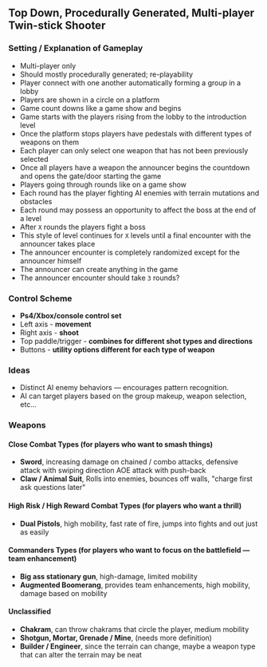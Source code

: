 ## Top Down, Procedurally Generated, Multi-player Twin-stick Shooter

### Setting / Explanation of Gameplay

- Multi-player only
- Should mostly procedurally generated; re-playability
- Player connect with one another automatically forming a group in a lobby
- Players are shown in a circle on a platform
- Game count downs like a game show and begins
- Game starts with the players rising from the lobby to the introduction level
- Once the platform stops players have pedestals with different types of weapons on them
- Each player can only select one weapon that has not been previously selected
- Once all players have a weapon the announcer begins the countdown and opens the gate/door starting the game
- Players going through rounds like on a game show
- Each round has the player fighting AI enemies with terrain mutations and obstacles
- Each round may possess an opportunity to affect the boss at the end of a level
- After `X` rounds the players fight a boss
- This style of level continues for `X` levels until a final encounter with the announcer takes place
- The announcer encounter is completely randomized except for the announcer himself
- The announcer can create anything in the game
- The announcer encounter should take `3` rounds?

### Control Scheme

- **Ps4/Xbox/console control set**
- Left axis - **movement**
- Right axis - **shoot**
- Top paddle/trigger - **combines for different shot types and directions**
- Buttons - **utility options different for each type of weapon**

### Ideas

- Distinct AI enemy behaviors — encourages pattern recognition.
- AI can target players based on the group makeup, weapon selection, etc...

### Weapons

#### Close Combat Types (for players who want to smash things)
- **Sword**, increasing damage on chained / combo attacks, defensive attack with swiping direction AOE attack with push-back
- **Claw / Animal Suit**, Rolls into enemies, bounces off walls, "charge first ask questions later"

#### High Risk / High Reward Combat Types (for players who want a thrill)
- **Dual Pistols**, high mobility, fast rate of fire, jumps into fights and out just as easily

#### Commanders Types (for players who want to focus on the battlefield — team enhancement)
- **Big ass stationary gun**, high-damage, limited mobility
- **Augmented Boomerang**, provides team enhancements, high mobility, damage based on mobility

#### Unclassified
- **Chakram**, can throw chakrams that circle the player, medium mobility
- **Shotgun, Mortar, Grenade / Mine**, (needs more definition)
- **Builder / Engineer**, since the terrain can change, maybe a weapon type that can alter the terrain may be neat
